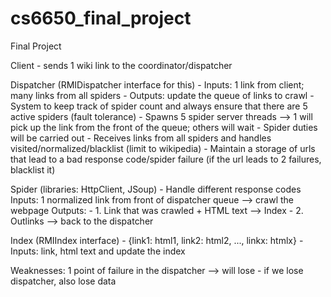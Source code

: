# cs6650_final_project
Final Project

Client 
    - sends 1 wiki link to the coordinator/dispatcher

Dispatcher (RMIDispatcher interface for this)
    - Inputs: 1 link from client; many links from all spiders 
    - Outputs: update the queue of links to crawl
    - System to keep track of spider count and always ensure that there are 5 active spiders (fault tolerance)
    - Spawns 5 spider server threads --> 1 will pick up the link from the front of the queue; others will wait
    - Spider duties will be carried out 
    - Receives links from all spiders and handles visited/normalized/blacklist (limit to wikipedia)
    - Maintain a storage of urls that lead to a bad response code/spider failure (if the url leads to 2 failures, blacklist it)

Spider (libraries: HttpClient, JSoup)
    - Handle different response codes 
    Inputs: 1 normalized link from front of dispatcher queue --> crawl the webpage
    Outputs:
    - 1. Link that was crawled + HTML text --> Index
    - 2. Outlinks --> back to the dispatcher

Index (RMIIndex interface)
    - {link1: html1, link2: html2, ..., linkx: htmlx} 
    - Inputs: link, html text and update the index

Weaknesses: 1 point of failure in the dispatcher --> will lose 
    - if we lose dispatcher, also lose data